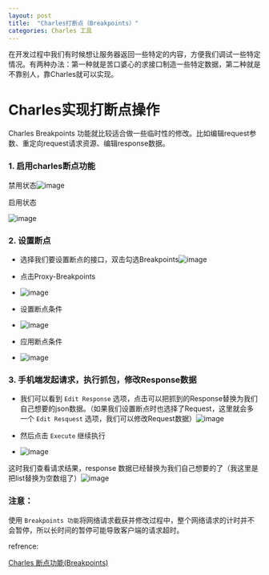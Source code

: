 ```yaml
---
layout: post
title:  "Charles打断点（Breakpoints）"
categories: Charles 工具
---
```


在开发过程中我们有时候想让服务器返回一些特定的内容，方便我们调试一些特定情况。有两种办法：第一种就是苦口婆心的求接口制造一些特定数据，第二种就是不靠别人，靠Charles就可以实现。

# Charles实现打断点操作
Charles Breakpoints 功能就比较适合做一些临时性的修改。比如编辑request参数、重定向request请求资源、编辑response数据。

### 1\. 启用charles断点功能

禁用状态![image](https://upload-images.jianshu.io/upload_images/18406403-52a98ab6a3749e8f.image?imageMogr2/auto-orient/strip%7CimageView2/2/w/1240)

启用状态

![image](https://upload-images.jianshu.io/upload_images/18406403-8462137f9a4e8c8b.image?imageMogr2/auto-orient/strip%7CimageView2/2/w/1240)

### 2\. 设置断点

*   选择我们要设置断点的接口，双击勾选Breakpoints![image](https://upload-images.jianshu.io/upload_images/18406403-ef252ea688002c27.image?imageMogr2/auto-orient/strip%7CimageView2/2/w/1240)

*   点击Proxy-Breakpoints
*   ![image](https://upload-images.jianshu.io/upload_images/18406403-48129f378f2d1016.image?imageMogr2/auto-orient/strip%7CimageView2/2/w/1240)

*   设置断点条件
*   ![image](https://upload-images.jianshu.io/upload_images/18406403-021aab2fe8d5af4f.image?imageMogr2/auto-orient/strip%7CimageView2/2/w/1240)

*   应用断点条件
*   ![image](https://upload-images.jianshu.io/upload_images/18406403-f5bc52928ccb1851.image?imageMogr2/auto-orient/strip%7CimageView2/2/w/1240)

### 3\. 手机端发起请求，执行抓包，修改Response数据

*   我们可以看到 `Edit Response` 选项，点击可以把抓到的Response替换为我们自己想要的json数据。（如果我们设置断点时也选择了Request，这里就会多一个 `Edit Resquest` 选项，我们可以修改Request数据）![image](https://upload-images.jianshu.io/upload_images/18406403-206da8f6cbc5ba68.image?imageMogr2/auto-orient/strip%7CimageView2/2/w/1240)

*   然后点击 `Execute` 继续执行
*   ![image](https://upload-images.jianshu.io/upload_images/18406403-b49590cd2ce6fe21.image?imageMogr2/auto-orient/strip%7CimageView2/2/w/1240)

这时我们查看请求结果，response 数据已经替换为我们自己想要的了（我这里是把list替换为空数组了）![image](https://upload-images.jianshu.io/upload_images/18406403-28f19136532d4241.image?imageMogr2/auto-orient/strip%7CimageView2/2/w/1240)

### 注意：

使用 `Breakpoints 功能`将网络请求截获并修改过程中，整个网络请求的计时并不会暂停，所以长时间的暂停可能导致客户端的请求超时。

refrence:

[Charles 断点功能(Breakpoints)](https://juejin.cn/post/6857777989829984264)